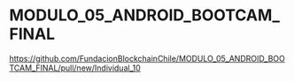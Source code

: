 # MODULO_05_ANDROID_BOOTCAM_FINAL
https://github.com/FundacionBlockchainChile/MODULO_05_ANDROID_BOOTCAM_FINAL/pull/new/Individual_10





